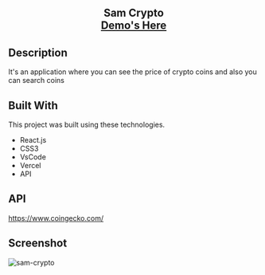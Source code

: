 <h2 align="center">
  Sam Crypto<br/>
  <a href="https://sanshwe.vercel.app/" target="_blank">Demo's Here</a>
</h2>

## Description
It's an application where you can see the price of crypto coins and also you can search coins

## Built With

This project was built using these technologies.

- React.js
- CSS3
- VsCode
- Vercel
- API

## API
https://www.coingecko.com/

## Screenshot
![sam-crypto](https://github.com/Sam-mx/Crypto-App-React/assets/146705452/3143c58b-cf6c-434a-a0b6-c448f8d92fa0)



